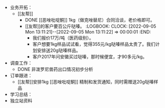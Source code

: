 - 业务开拓：
	- [[友帮]]
		- DONE [[恶唑吡啶酮]] 1kg（做克唑替尼）合同洽谈，老价格即可。
		- [[友帮]]的客户要百公斤哒嗪。
		  :LOGBOOK:
		  CLOCK: [2022-09-05 Mon 13:11:21]--[2022-09-05 Mon 13:11:22] =>  00:00:01
		  :END:
			- 我们报价17万/吨（医药级别）。
			- 客户想要1kg样品试试看，觉得355元/kg哒嗪样品太贵了。我们计划安排送20g哒嗪样品。
			- 客户2017年问安徽买过哒嗪，那时候便宜，才90多元/kg。
- 调查工作：
	- DONE 非泼罗尼兽药出口情况初步分析
- 订单跟进：
	- [[友帮]]安排1kg [[恶唑吡啶酮]] 精制和发货通知，同时需赠送20g哒嗪样品
- 学习总结：
- 独立站资料